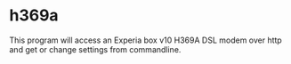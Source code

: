 # h369a
This program will access an Experia box v10 H369A DSL modem over http and get or change settings from commandline.
